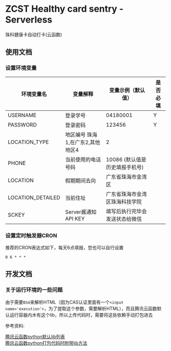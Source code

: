 # ZCST Healthy card sentry - Serverless

珠科健康卡自动打卡(云函数)

## 使用文档

### 设置环境变量

| 环境变量名        | 变量解释                          | 变量示例（默认值）                 | 是否必填 |
| ----------------- | --------------------------------- | ---------------------------------- | -------- |
| USERNAME          | 登录学号                          | 04180001                           | Y        |
| PASSWORD          | 登录密码                          | 123456                             | Y        |
| LOCATION_TYPE     | 地区编号  珠海1,在广东2,其他地区4 | 2                                  |          |
| PHONE             | 当前使用的电话号码                | 10086     (默认值是历史填报手机号) |          |
| LOCATION          | 假期期间去向                      | 广东省珠海市金湾区                 |          |
| LOCATION_DETAILED | 当前住址                          | 广东省珠海市金湾区珠海科技学院     |          |
| SCKEY             | Server酱通知 API KEY              | 填写后执行完毕会发送状态给微信     |          |


### 设置定时触发器CRON 

推荐的CRON表达式如下，每天6点填报，您也可以自行设置

```
0 6 * * *
```

## 开发文档

### 关于运行环境的一些问题

由于需要`BS4`来解析HTML（因为CAS认证里面有一个`<input name='execution'>`，为了提取这个参数，需要解析HTML），而且腾讯云函数默认运行容器内木有这个lib，所以上传代码时，需要将这些依赖手动打包进去

参考资料:

[腾讯云函数python默认lib列表](https://cloud.tencent.com/document/product/583/11061)  
[腾讯云函数python打包代码时附带lib方法](https://cloud.tencent.com/document/product/583/39780)  
